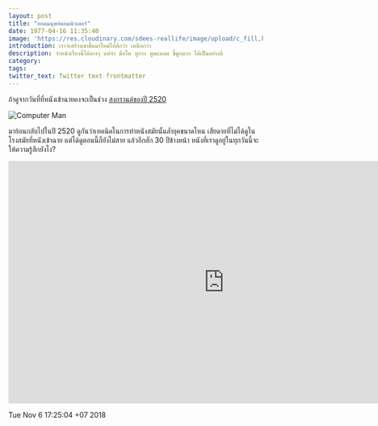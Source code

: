 ```yaml
---
layout: post
title: "ยอดมนุษย์คอมพิวเตอร์"
date: 1977-04-16 11:35:40
image: 'https://res.cloudinary.com/sdees-reallife/image/upload/c_fill,h_315,w_600/v1541742064/Screenshot_from_2018-11-09_12-31-07.png'
introduction: เราจะสร้างเขาขึ้นมาใหม่ให้ดีกว่า เหนือกว่า
description: จำหนังเรื่องนี้ได้ลางๆ แต่จำ มือโต หูกาง ตูดแหลม ขี้มูกมาก ได้เป็นอย่างดี
category:
tags:
twitter_text: Twitter text frontmatter
---
```

ถ้าดูจากวันที่ที่หนังเข้าฉายคงจะเป็นช่วง [สงกรานต์ของปี 2520](http://softbizplus.com/computer/503-yod-manut-computer)

![Computer Man](https://res.cloudinary.com/sdees-reallife/image/upload/v1541675344/fantastic-four-th.jpg)

มาย้อนกลับไปในปี 2520 ดูกันว่าเทคนิคในการทำหนังสมัยนั้นล้ำยุคขนาดไหน เสียดายที่ไม่ได้ดูในโรงสมัยที่หนังเข้าฉาย แต่ได้ดูตอนนี้ก็ยังไม่สาย แล้วอีกสัก 30 ปีข้างหน้า หนังที่เราดูอยู่ในทุกวันนี้จะให้ความรู้สึกยังไง?

<iframe width="853" height="480" src="https://www.youtube.com/embed/qHsy81lJi5E" frameborder="0" allow="accelerometer; autoplay; encrypted-media; gyroscope; picture-in-picture" allowfullscreen></iframe>

Tue Nov  6 17:25:04 +07 2018
